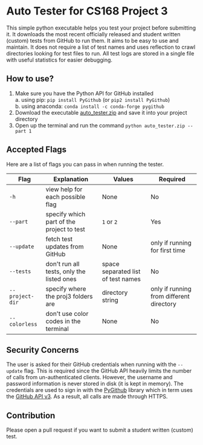 # Auto Tester for CS168 Project 3

This simple python executable helps you test your project before submitting it. It downloads the most recent officially released and student written (custom) tests from GitHub to run them. It aims to be easy to use and maintain. It does not require a list of test names and uses reflection to crawl directories looking for test files to run. All test logs are stored in a single file with useful statistics for easier debugging.

## How to use?

1. Make sure you have the Python API for GitHub installed  
  a. using pip: `pip install PyGithub` (or `pip2 install PyGithub`)  
  b. using anaconda: `conda install -c conda-forge pygithub `
2. Download the executable [auto_tester.zip](https://www.dropbox.com/s/ptx91j2z174j9w5/auto_tester.zip?dl=1) and save it into your project directory
3. Open up the terminal and run the command `python auto_tester.zip --part 1`

## Accepted Flags

Here are a list of flags you can pass in when running the tester.

| Flag            | Explanation                              | Values            | Required                                 |
| -------------   | ---------------------------------------  | ----------------  | -----                                    |
| `-h`            | view help for each possible flag         | None              | No                                       |
| `--part`        | specify which part of the project to test| `1` or `2`        | Yes                                      |
| `--update`      | fetch test updates from GitHub           | None              | only if running for first time           |
| `--tests`       | don't run all tests, only the listed ones| space separated list of test names | No                      |
| `--project-dir` | specify where the proj3 folders are      | directory string  | only if running from different directory |
| `--colorless`   | don't use color codes in the terminal    | None              | No                                       |

## Security Concerns

The user is asked for their GitHub credentials when running with the `--update` flag. This is required since the GitHub API heavily limits the number of calls from un-authenticated clients. However, the username and password information is never stored in disk (it is kept in memory). The credentials are used to sign in with the [PyGithub](https://github.com/PyGithub/PyGithub) library which in term uses the [GitHub API v3](https://developer.github.com/v3/). As a result, all calls are made through HTTPS.

## Contribution

Please open a pull request if you want to submit a student written (custom) test.